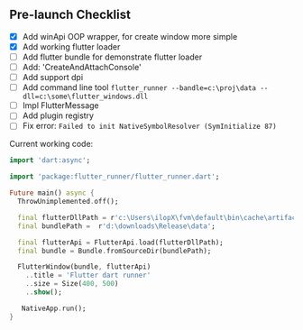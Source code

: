 ## Pre-launch Checklist
- [X] Add winApi OOP wrapper, for create window more simple
- [X] Add working flutter loader
- [ ] Add flutter bundle for demonstrate flutter loader
- [ ] Add: 'CreateAndAttachConsole'
- [ ] Add support dpi
- [ ] Add command line tool `flutter_runner --bandle=c:\proj\data --dll=c:\some\flutter_windows.dll`
- [ ] Impl FlutterMessage
- [ ] Add plugin registry
- [ ] Fix error: `Failed to init NativeSymbolResolver (SymInitialize 87)`

Current working code:
```dart
import 'dart:async';

import 'package:flutter_runner/flutter_runner.dart';

Future main() async {
  ThrowUnimplemented.off();

  final flutterDllPath = r'c:\Users\ilopX\fvm\default\bin\cache\artifacts\engine\windows-x64-release\flutter_windows.dll';
  final bundlePath =  r'd:\downloads\Release\data';

  final flutterApi = FlutterApi.load(flutterDllPath);
  final bundle = Bundle.fromSourceDir(bundlePath);

  FlutterWindow(bundle, flutterApi)
    ..title = 'Flutter dart runner'
    ..size = Size(400, 500)
    ..show();

   NativeApp.run();
}
```
